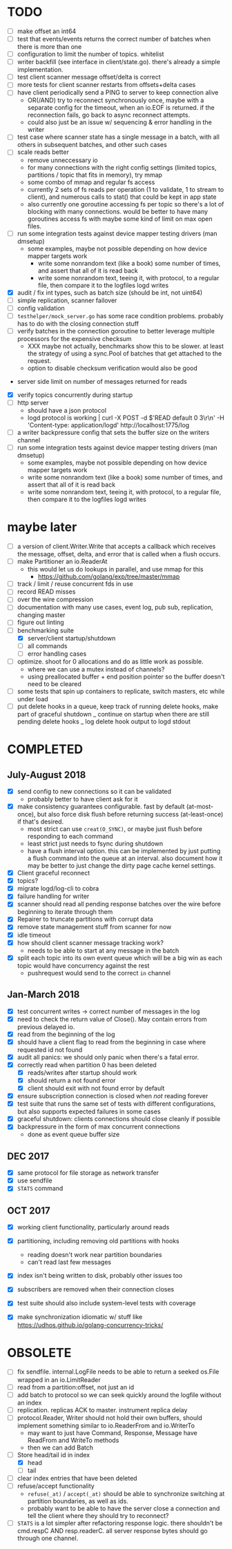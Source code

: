 [modeline]: <> ( vim: set ft=markdown: )

# TODO

- [ ] make offset an int64
- [ ] test that events/events returns the correct number of batches when there
  is more than one
- [ ] configuration to limit the number of topics. whitelist
- [ ] writer backfill (see interface in client/state.go). there's already a
      simple implementation.
- [ ] test client scanner message offset/delta is correct
- [ ] more tests for client scanner restarts from offsets+delta cases
- [ ] have client periodically send a PING to server to keep connection alive
  - OR(/AND) try to reconnect synchronously once, maybe with a separate config
    for the timeout, when an io.EOF is returned. if the reconnection fails, go
    back to async reconnect attempts.
  - could also just be an issue w/ sequencing & error handling in the writer
- [ ] test case where scanner state has a single message in a batch, with all
      others in subsequent batches, and other such cases
- [ ] scale reads better
  - remove unneccessary io
  - for many connections with the right config settings (limited topics,
    partitions / topic that fits in memory), try mmap
  - some combo of mmap and regular fs access
  - currently 2 sets of fs reads per operation (1 to validate, 1 to stream to
    client), and numerous calls to stat() that could be kept in app state
  - also currently one goroutine accessing fs per topic so there's a lot of
    blocking with many connections. would be better to have many goroutines
    access fs with maybe some kind of limit on max open files.
- [ ] run some integration tests against device mapper testing drivers (man dmsetup)
    - some examples, maybe not possible depending on how device mapper targets work
      - write some nonrandom text (like a book) some number of times, and assert
        that all of it is read back
      - write some nonrandom text, teeing it, with protocol, to a regular file,
        then compare it to the logfiles logd writes
- [x] audit / fix int types, such as batch size (should be int, not uint64)
- [ ] simple replication, scanner failover
- [ ] config validation
- [ ] `testhelper/mock_server.go` has some race condition problems. probably
      has to do with the closing connection stuff
- [ ] verify batches in the connection goroutine to better leverage multiple
      processors for the expensive checksum
  - XXX maybe not actually, benchmarks show this to be slower. at least the
    strategy of using a sync.Pool of batches that get attached to the request.
  - option to disable checksum verification would also be good
- server side limit on number of messages returned for reads
- [x] verify topics concurrently during startup
- [ ] http server
  - should have a json protocol
  - logd protocol is working
    | curl -X POST -d $'READ default 0 3\r\n' -H 'Content-type: application/logd' http://localhost:1775/log
- [ ] a writer backpressure config that sets the buffer size on the writers channel
- [ ] run some integration tests against device mapper testing drivers (man dmsetup)
  - some examples, maybe not possible depending on how device mapper targets work
  - write some nonrandom text (like a book) some number of times, and assert
  that all of it is read back
  - write some nonrandom text, teeing it, with protocol, to a regular file,
  then compare it to the logfiles logd writes


# maybe later

<!-- - [ ] XXX writer: on each flush, send a map or array of offset:delta -> message to
      a callback -->

- [ ] a version of client.Writer.Write that accepts a callback which receives
      the message, offset, delta, and error that is called when a flush occurs.
- [ ] make Partitioner an io.ReaderAt
  - this would let us do lookups in parallel, and use mmap for this
    - https://github.com/golang/exp/tree/master/mmap
- [ ] track / limit / reuse concurrent fds in use
- [ ] record READ misses
- [ ] over the wire compression
- [ ] documentation with many use cases, event log, pub sub, replication,
      changing master
- [ ] figure out linting
- [ ] benchmarking suite
  - [x] server/client startup/shutdown
  - [ ] all commands
  - [ ] error handling cases
- [ ] optimize. shoot for 0 allocations and do as little work as possible.
  - where we can use a mutex instead of channels?
  - using preallocated buffer + end position pointer so the buffer doesn't
    need to be cleared
- [ ] some tests that spin up containers to replicate, switch masters, etc
      while under load
- [ ] put delete hooks in a queue, keep track of running delete hooks, make
      part of graceful shutdown
      _ continue on startup when there are still pending delete hooks
      _ log delete hook output to logd stdout

# COMPLETED

## July-August 2018

- [x] send config to new connections so it can be validated
  - probably better to have client ask for it
- [x] make consistency guarantees configurable. fast by default (at-most-once),
      but also force disk flush before returning success (at-least-once) if
      that's desired.
  - most strict can use `creat(O_SYNC)`, or maybe just flush before
    responding to each command
  - least strict just needs to fsync during shutdown
  - have a flush interval option. this can be implemented by just putting a
    flush command into the queue at an interval. also document how it may be
    better to just change the dirty page cache kernel settings.
- [x] Client graceful reconnect
- [x] topics?
- [x] migrate logd/log-cli to cobra
- [x] failure handling for writer
- [x] scanner should read all pending response batches over the wire before
      beginning to iterate through them
- [x] Repairer to truncate partitions with corrupt data
- [x] remove state management stuff from scanner for now
- [x] idle timeout
- [x] how should client scanner message tracking work?
  - needs to be able to start at any message in the batch
- [x] split each topic into its own event queue which will be a big win as each
      topic would have concurrency against the rest
  - pushrequest would send to the correct `in` channel

## Jan-March 2018

- [x] test concurrent writes -> correct number of messages in the log
- [x] need to check the return value of Close(). May contain errors from
      previous delayed io.
- [x] read from the beginning of the log
- [x] should have a client flag to read from the beginning in case where
      requested id not found
- [x] audit all panics: we should only panic when there's a fatal error.
- [x] correctly read when partition 0 has been deleted
  - [x] reads/writes after startup should work
  - [x] should return a not found error
  - [x] client should exit with not found error by default
- [x] ensure subscription connection is closed when _not_ reading forever
- [x] test suite that runs the same set of tests with different configurations,
      but also supports expected failures in some cases
- [x] graceful shutdown: clients connections should close cleanly if possible
- [x] backpressure in the form of max concurrent connections
  - done as event queue buffer size

## DEC 2017

- [x] same protocol for file storage as network transfer
- [x] use sendfile
- [x] `STATS` command

## OCT 2017

- [x] working client functionality, particularly around reads
- [x] partitioning, including removing old partitions with hooks
  - reading doesn't work near partition boundaries
  - can't read last few messages
- [x] index isn't being written to disk, probably other issues too
- [x] subscribers are removed when their connection closes
- [x] test suite should also include system-level tests with coverage

- [x] make synchronization idiomatic w/ stuff like https://udhos.github.io/golang-concurrency-tricks/

# OBSOLETE

- [ ] fix sendfile. internal.LogFile needs to be able to return a seeked
      os.File wrapped in an io.LimitReader
- [ ] read from a partition:offset, not just an id
- [ ] add batch to protocol so we can seek quickly around the logfile without an index
- [ ] replication. replicas ACK to master. instrument replica delay
- [ ] protocol.Reader, Writer should not hold their own buffers, should
      implement something similar to io.ReaderFrom and io.WriterTo
  - may want to just have Command, Response, Message have ReadFrom and WriteTo methods
  - then we can add Batch
- [ ] Store head/tail id in index
  - [x] head
  - [ ] tail
- [ ] clear index entries that have been deleted
- [ ] refuse/accept functionality
  - `refuse(_at)` / `accept(_at)` should be able to synchronize switching at
    partition boundaries, as well as ids.
  - probably want to be able to have the server close a connection and tell the
    client where they should try to reconnect?
- [ ] `STATS` is a lot simpler after refactoring response logic. there
      shouldn't be cmd.respC AND resp.readerC. all server response bytes should go
      through one channel.
